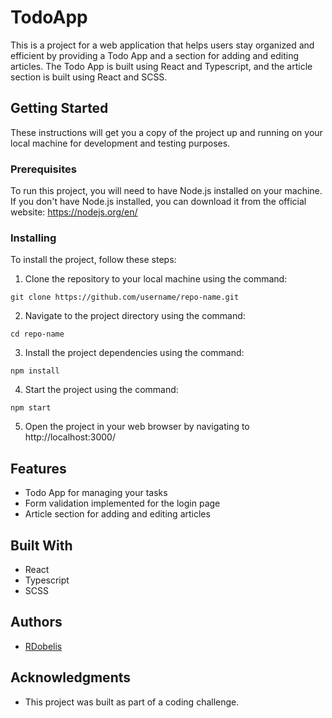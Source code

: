# TodoApp

This is a project for a web application that helps users stay organized and efficient by providing a Todo App and a section for adding and editing articles. The Todo App is built using React and Typescript, and the article section is built using React and SCSS.

## Getting Started

These instructions will get you a copy of the project up and running on your local machine for development and testing purposes. 

### Prerequisites

To run this project, you will need to have Node.js installed on your machine. If you don't have Node.js installed, you can download it from the official website: https://nodejs.org/en/

### Installing

To install the project, follow these steps:

1. Clone the repository to your local machine using the command: 
```
git clone https://github.com/username/repo-name.git
```
2. Navigate to the project directory using the command: 
```
cd repo-name
```
3. Install the project dependencies using the command: 
```
npm install
```
4. Start the project using the command: 
```
npm start
```
5. Open the project in your web browser by navigating to http://localhost:3000/

## Features

- Todo App for managing your tasks
- Form validation implemented for the login page
- Article section for adding and editing articles

## Built With

- React
- Typescript
- SCSS

## Authors

- [RDobelis](https://github.com/RDobelis)

## Acknowledgments

- This project was built as part of a coding challenge.
